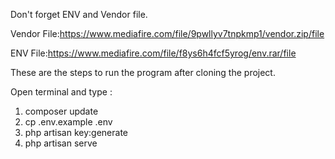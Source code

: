 Don't forget ENV and Vendor file.

Vendor File:https://www.mediafire.com/file/9pwllyv7tnpkmp1/vendor.zip/file

ENV File:https://www.mediafire.com/file/f8ys6h4fcf5yrog/env.rar/file


These are the steps to run the program after cloning the project.

Open terminal and type : 
1. composer update
2. cp .env.example .env
3. php artisan key:generate
4. php artisan serve
